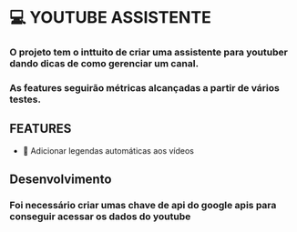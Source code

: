 # 💻 YOUTUBE ASSISTENTE

### O projeto tem o inttuito de criar uma assistente para youtuber dando dicas de como gerenciar um canal.
### As features seguirão métricas alcançadas a partir de vários testes.

## FEATURES 

- 🚧 Adicionar legendas automáticas aos vídeos 
 
## Desenvolvimento
### Foi necessário criar umas chave de api do google apis para conseguir acessar os dados do youtube 